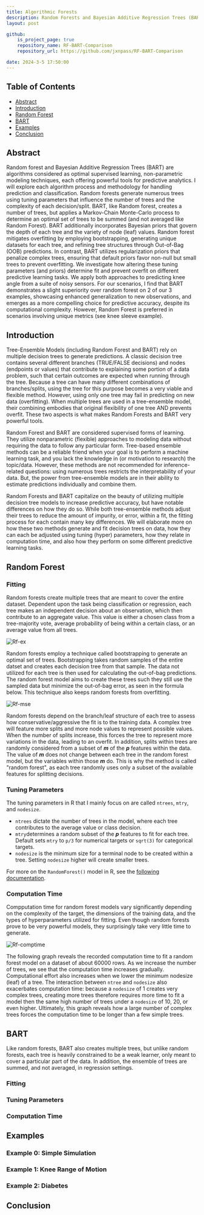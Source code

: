 ```yaml
---
title: Algorithmic Forests
description: Random Forests and Bayesian Additive Regression Trees (BART) are both powerful, nonparametric tree-based ensemble methods that predict on both regression and classification tasks. In this post and repository, I explore how they compare with each other regarding model fit, tuning parameters, computation time, and accuracy.  
layout: post

github:
    is_project_page: true
    repository_name: RF-BART-Comparison
    repository_url: https://github.com/jxnpass/RF-BART-Comparison

date: 2024-3-5 17:50:00
---
```


## Table of Contents
- [Abstract](#abstract)
- [Introduction](#introduction)
- [Random Forest](#random-forest)
- [BART](#bart)
- [Examples](#examples)
- [Conclusion](#conclusion)

## Abstract
Random forest and Bayesian Additive Regression Trees (BART) are algorithms considered as optimal supervised learning, non-parametric modeling techniques, each offering powerful tools for predictive analytics. I will explore each algorithm process and methodology for handling prediction and classification. Random forests generate numerous trees using tuning parameters that influence the number of trees and the complexity of each decision/split. BART, like Random forest, creates a number of trees, but applies a Markov-Chain Monte-Carlo process to determine an optimal set of trees to be summed (and not averaged like Random Forest). BART additionally incorporates Bayesian priors that govern the depth of each tree and the variety of node (leaf) values. Random forest mitigates overfitting by employing bootstrapping, generating unique datasets for each tree, and refining tree structures through Out-of-Bag (OOB) predictions. In contrast, BART utilizes regularization priors that penalize complex trees, ensuring that default priors favor non-null but small trees to prevent overfitting. We investigate how altering these tuning parameters (and priors) determine fit and prevent overfit on different predictive learning tasks. We apply both approaches to predicting knee angle from a suite of noisy sensors. For our scenarios, I find that BART demonstrates a slight superiority over random forest on 2 of our 3 examples, showcasing enhanced generalization to new observations, and emerges as a more compelling choice for predictive accuracy, despite its computational complexity. However, Random Forest is preferred in scenarios involving unique metrics (see knee sleeve example).

## Introduction
Tree-Ensemble Models (including Random Forest and BART) rely on multiple decision trees to generate predictions. A classic decision tree contains several different branches (TRUE/FALSE decisions) and nodes (endpoints or values) that contribute to explaining some portion of a data problem, such that certain outcomes are expected when running through the tree. Because a tree can have many different combinations of branches/splits, using the tree for this purpose becomes a very viable and flexible method. However, using only one tree may fail in predicting on new data (overfitting). When multiple trees are used in a tree-ensemble model, their combining embodies that original flexibility of one tree AND prevents overfit. These two aspects is what makes Random Forests and BART very powerful tools. 

Random Forest and BART are considered supervised forms of learning. They utilize nonparametric (flexible) approaches to modeling data without requiring the data to follow any particular form. Tree-based ensemble methods can be a reliable friend when your goal is to perform a machine learning task, and you lack the knowledge in (or motivation to research) the topic/data. However, these methods are not recommended for inference-related questions: using numerous trees restricts the interpretability of your data. But, the power from tree-ensemble models are in their ability to estimate predictions individually and combine them. 

Random Forests and BART capitalize on the beauty of utilizing multiple decision tree models to increase predictive accuracy, but have notable differences on how they do so. While both tree-ensemble methods adjust their trees to reduce the amount of impurity, or error, within a fit, the fitting process for each contain many key differences. We will elaborate more on how these two methods generate and fit decision trees on data, how they can each be adjusted using tuning (hyper) parameters, how they relate in computation time, and also how they perform on some different predictive learning tasks. 

## Random Forest

### Fitting
Random forests create multiple trees that are meant to cover the entire dataset. Dependent upon the task being classification or regression, each tree makes an independent decision about an observation, which then contribute to an aggregate value. This value is either a chosen class from a tree-majority vote, average probability of being within a certain class, or an average value from all trees.  

![Rf-ex](/assets/RF-BART/RF-ex.png)

Random forests employ a technique called bootstrapping to generate an optimal set of trees. Bootstrapping takes random samples of the entire datset and creates each decision tree from that sample. The data not utilized for each tree is then used for calculating the out-of-bag predictions. The random forest model aims to create these trees such they still use the sampled data but minimize the out-of-bag error, as seen in the formula below. This technique also keeps random forests from overfitting. 

![Rf-mse](/assets/RF-BART/RF-MSE.png)

Random forests depend on the branch/leaf structure of each tree to assess how conservative/aggressive the fit is to the training data. A complex tree will feature more splits and more node values to represent possible values. When the number of splits increase, this forces the tree to represent more variations in the data, leading to an overfit. In addition, splits within trees are randomly considered from a subset of ***m*** of  the ***p*** features within the data. The value of ***m*** does not change between each tree in the random forest model, but the variables within those ***m*** do. This is why the method is called "random forest", as each tree randomly uses only a subset of the available features for splitting decisions. 

### Tuning Parameters

The tuning parameters in R that I mainly focus on are called ```ntrees```, ```mtry```, and ```nodesize```. 
* ```ntrees``` dictate the number of trees in the model, where each tree contributes to the average value or class decision. 
* ```mtry```determines a random subset of the ***p*** features to fit for each tree. Default sets ```mtry``` to ```p/3``` for numerical targets or ```sqrt(3)``` for categorical targets.
* ```nodesize``` is the minimum size for a terminal node to be created within a tree. Setting ```nodesize``` higher will create smaller trees. 

For more on the ```RandomForest()``` model in R, see the [following documentation](https://www.rdocumentation.org/packages/randomForest/versions/4.7-1.1/topics/randomForest).

### Computation Time

Compputation time for random forest models vary significantly depending on the complexity of the target, the dimensions of the training data, and the types of hyperparameters utilized for fitting. Even though random forests prove to be very powerful models, they surprisingly take very little time to generate. 

![Rf-comptime](/assets/RF-BART/RF-comptime.png)

The following graph reveals the recorded computation time to fit a random forest model on a dataset of about 60000 rows. As we increase the number of trees, we see that the computation time increases gradually. Computational effort also increases when we lower the minimum nodesize (leaf) of a tree. The interaction between ```ntree``` and ```nodesize``` also exacerbates computation time: because a ```nodesize``` of 1 creates very complex trees, creating more trees therefore requires more time to fit a model then the same high number of trees under a ```nodesize``` of 10, 20, or even higher. Ultimately, this graph reveals how a large number of complex trees forces the computation time to be longer than a few simple trees. 

## BART

Like random forests, BART also creates multiple trees, but unlike random forests, each tree is heavily constrained to be a weak learner, only meant to cover a particular part of the data. In addition, the ensemble of trees are summed, and not averaged, in regression settings.  

### Fitting
### Tuning Parameters
### Computation Time

## Examples
### Example 0: Simple Simulation
### Example 1: Knee Range of Motion
### Example 2: Diabetes 

## Conclusion

